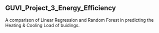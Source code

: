 ## GUVI_Project_3_Energy_Efficiency
A comparison of Linear Regression and Random Forest in predicting the Heating &amp; Cooling Load of buidings.
